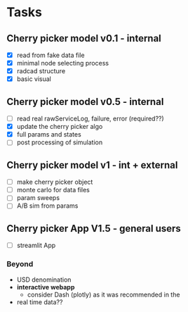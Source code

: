 # Tasks

## Cherry picker model v0.1 - internal

- [x] read from fake data file
- [x] minimal node selecting process
- [x] radcad structure
- [x] basic visual

## Cherry picker model v0.5 - internal

- [ ] read real rawServiceLog, failure, error (required??)
- [x] update the cherry picker algo
- [x] full params and states
- [ ] post processing of simulation

## Cherry picker model v1 - int + external

- [ ] make cherry picker object
- [ ] monte carlo for data files
- [ ] param sweeps
- [ ] A/B sim from params

## Cherry picker App V1.5 - general users

- [ ] streamlit App

### Beyond

- USD denomination
- **interactive webapp**
  - consider Dash (plotly) as it was recommended in the
- real time data??
